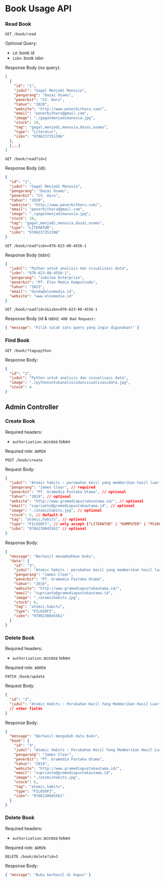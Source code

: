 # Book Usage API

### Read Book

```http
GET /book/read
```

Optional Query:

- `id`: book id
- `isbn`: book isbn

Response Body (no query):

```json
[
  {
    "id": "1",
    "judul": "Gagal Menjadi Manusia",
    "pengarang": "Dazai Osamu",
    "penerbit": "CV. Haru",
    "tahun": "2020",
    "website": "http://www.penerbitharu.com/",
    "email": "penerbitharu@gmail.com",
    "image": "./gagalmenjadimanusia.jpg",
    "stock": 10,
    "tag": "gagal,menjadi,manusia,dazai,osamu",
    "type": "Literatur",
    "isbn": "9786237351306"
  },
  {...}
]
```

```http
GET /book/read?id=1
```

Response Body (id):

```json
{
  "id": "1",
  "judul": "Gagal Menjadi Manusia",
  "pengarang": "Dazai Osamu",
  "penerbit": "CV. Haru",
  "tahun": "2020",
  "website": "http://www.penerbitharu.com/",
  "email": "penerbitharu@gmail.com",
  "image": "./gagalmenjadimanusia.jpg",
  "stock": 10,
  "tag": "gagal,menjadi,manusia,dazai,osamu",
  "type": "LITERATUR",
  "isbn": "9786237351306"
}
```

```http
GET /book/read?isbn=978-623-00-4556-1
```

Response Body (isbn):

```json
{
  "judul": "Python untuk analisis dan visualisasi data",
  "isbn": "978-623-00-4556-1",
  "pengarang": "Jubilee Enterprise",
  "penerbit": "PT. Elex Media Komputindo",
  "tahun": "2023",
  "email": "dinda@elexmedia.id",
  "website": "www.elexmedia.id"
}
```

```http
GET /book/read?id=1&isbn=978-623-00-4556-1
```

Response Body (id & isbn):
`400 Bad Request:`

```json
{ "message": "Pilih salah satu query yang ingin digunakan!" }
```

### Find Book

```http
GET /book/?tag=python
```

Response Body:

```json
{
  "id": "2",
  "judul": "Python untuk analisis dan visualisasi data",
  "image": "./pythonuntukanalisisdanvisualisasidata.jpg",
  "stock": 4
}
```

## Admin Controller

### Create Book

Required headers:

- `authorization`: access token

Required role: `ADMIN`

```http
POST /book/create
```

Request Body:

```json
{
  "judul": "Atomic habits : perubahan kecil yang memberikan hasil luar biasa", // required
  "pengarang": "James Clear", // required
  "penerbit": "PT. Gramedia Pustaka Utama", // optional
  "tahun": "2019", // optional
  "website": "http://www.gramediapustakautama.id/", // optional
  "email": "suprianto@gramediapustakautama.id", // optional
  "image": "./atomichabits.jpg", // optional
  "stock": 6, // default 0
  "tag": "atomic,habits", // optional
  "type": "FILOSOFI", // only accept ["LITERATUR" | "KOMPUTER" | "PSIKOLOGI" | "FILOSOFI" | "SENI" | "BAHASA" | "SEJARAH" | "MATEMATIKA" | "SAINS"]
  "isbn": "9786230045561" // optional
}
```

Response Body:

```json
{
  "message": "Berhasil menambahkan buku",
  "data": {
    "id": "3",
    "judul": "Atomic habits : perubahan kecil yang memberikan hasil luar biasa",
    "pengarang": "James Clear",
    "penerbit": "PT. Gramedia Pustaka Utama",
    "tahun": "2019",
    "website": "http://www.gramediapustakautama.id/",
    "email": "suprianto@gramediapustakautama.id",
    "image": "./atomichabits.jpg",
    "stock": 6,
    "tag": "atomic,habits",
    "type": "FILOSOFI",
    "isbn": "9786230045561"
  }
}
```

### Delete Book

Required headers:

- `authorization`: access token

Required role: `ADMIN`

```http
PATCH /book/update
```

Request Body:

```json
{
  "id": "3",
  "judul": "Atomic Habits : Perubahan Kecil Yang Memberikan Hasil Luar Biasa"
  // other fields
}
```

Response Body:

```json
{
  "message": "Berhasil mengubah data buku",
  "book": {
    "id": "3",
    "judul": "Atomic Habits : Perubahan Kecil Yang Memberikan Hasil Luar Biasa",
    "pengarang": "James Clear",
    "penerbit": "PT. Gramedia Pustaka Utama",
    "tahun": "2019",
    "website": "http://www.gramediapustakautama.id/",
    "email": "suprianto@gramediapustakautama.id",
    "image": "./atomichabits.jpg",
    "stock": 6,
    "tag": "atomic,habits",
    "type": "FILOSOFI",
    "isbn": "9786230045561"
  }
}
```

### Delete Book

Required headers:

- `authorization`: access token

Required role: `ADMIN`

```http
DELETE /book/delete?id=3
```

Response Body:

```json
{ "message": "Buku berhasil di hapus" }
```
